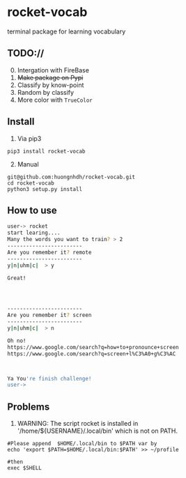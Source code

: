 # rocket-vocab
terminal package for learning vocabulary

## TODO://

0. Intergation with FireBase
1.  ~~Make package on Pypi~~
2. Classify by know-point
3. Random by classify
4. More color with `TrueColor`

## Install 
1. Via pip3
```
pip3 install rocket-vocab
```

2. Manual
```
git@github.com:huongnhdh/rocket-vocab.git
cd rocket-vocab
python3 setup.py install
```

## How to use 
```bash
user-> rocket 
start learing....
Many the words you want to train? > 2
------------------------
Are you remember it? remote
------------------------
y|n|uhm|c|  > y

Great!




------------------------
Are you remember it? screen
------------------------
y|n|uhm|c|  > n

Oh no!
https://www.google.com/search?q=how+to+pronounce+screen
https://www.google.com/search?q=screen+l%C3%A0+g%C3%AC



Ya You're finish challenge!
user-> 
```

## Problems

1. WARNING: The script rocket is installed in '/home/${USERNAME}/.local/bin' which is not on PATH.


```
#Please append  $HOME/.local/bin to $PATH var by 
echo 'export $PATH=$HOME/.local/bin:$PATH' >> ~/profile

#then 
exec $SHELL
```
